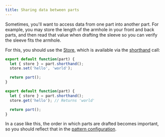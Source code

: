 ```yaml
---
title: Sharing data between parts
---
```


Sometimes, you'll want to access data from one part into another part. For example, you may store the length of the armhole in your front and back parts, and then read that value when drafting the sleeve so you can verify the sleeve fits the armhole.

For this, you should use the [Store](/api/store), which is available via the [shorthand](/concepts/shorthand) call:

```js
export default function(part) {
  let { store } = part.shorthand();
  store.set('hello', 'world');

  return part();
}
```

```js
export default function(part) {
  let { store } = part.shorthand();
  store.get('hello'); // Returns 'world'

  return part();
}
```

In a case like this, the order in which parts are drafted becomes important, so you should reflect that in the [pattern configuration](/config).